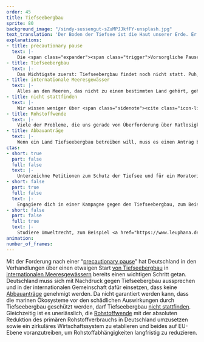 ```yaml
---
order: 45
title: Tiefseebergbau
sprite: 80
background_image: "/sindy-sussengut-sZuMPJJkfFY-unsplash.jpg"
text_translation: 'Der Boden der Tiefsee ist die Haut unserer Erde. Er schützt uns, atmet für uns und bietet unzähligen Arten einen ganz besonderen Lebensraum. Allerdings hat er auch etwas, das die Gier der Menschen hervorruft: Seltene Erden. Für unsere moderne Technik brauchen wir immer mehr davon. Wenn wir dieses Gold allerdings nicht wie Müll behandeln würden, sondern zirkulär, könnte uns auch niemand mehr einreden, wir bräuchten mehr und mehr und immer mehr davon. Und müssten dafür den letzten unberührten Raum unseres Planeten opfern: die Tiefsee.'
explanations:
- title: precautionary pause
  text: |-
    Die <span class="expander"><span class="trigger">Vorsorgliche Pause</span><span class="info">die 2022 von der <a href="https://www.deepwave.org/schutz-der-meere-deutschland-unterstuetzt-bis-auf-weiteres-keinen-tiefseebergbau/" target="_blank">Bundesregierung</a> gefordert wurde, weil das vorhandene Wissen nicht ausreicht, um schädliche Auswirkungen auf die Tiefsee auszuschließen, wie es das <a href="https://www.un.org/depts/los/convention_agreements/texts/unclos/unclos_e.pdf" target="_blank">Seerechtsabkommen in Artikel 145</a> vorschreibt</span></span> fordert das, was sie sagt: eine Pause, die solange <span class="expander"><span class="trigger">vorsorglich</span><span class="info">oder fürsorglich</span></span> dafür sorgt, dass etwas nicht geschädigt oder zerstört wird, das ohne die Pause mit sicherer Sicherheit geschädigt und mit ziemlicher Sicherheit zerstört werden würde, bis man sicher gehen kann, dass es weder geschädigt noch zerstört wird.
- title: Tiefseebergbau
  text: |-
    Das Wichtigste zuerst: Tiefseebergbau findet noch nicht statt. Puh, noch mal Glück gehabt. Klingt pathetisch, ist aber zutreffend: Zum ersten Mal in der Geschichte der Menschheit haben wir die Chance, eine Katastrophe zu verhindern, bevor wir in sie hineinschliddern. Haben wir ja schon bei einigem anderen verbockt: Plastik, Artensterben, Klima …
- title: internationale Meeresgewässer
  text: |-
    Alles an den Meeren, das nicht zu einem bestimmten Land gehört, gehört allen. Irgendwie <span class="expander"><span class="trigger">logisch,</span><span class="info">wenn man davon absieht, dass es durchaus Völker gibt, für die es eine merkwürdige Vorstellung ist, dass das Meer überhaupt jemandem “gehören” kann</span></span> allerdings wird es dann, wenn man genauer hinsieht, kompliziert: Wenn es allen gehört, gehört es jedem Einzelnen, jeder Einzelnen, also dir, mir, uns. Also würde alles, was jemals mit irgendeiner abgebauten Ressource verdient werden würde, allen gehören und müsste gerecht verteilt werden. Und vor allem: Müssten wir, also du und ich, dann nicht gefragt werden, ob wir es überhaupt abgebaut haben wollen? Ja. Wir müssten gefragt werden, ob wir die Tiefsee dem Profit einiger weniger Unternehmen opfern oder sie so unberührt lassen wollen, wie sie ist.
- title: nicht stattfinden
  text: |-
    Wir wissen weniger über <span class="sidenote"><cite class="icon-link_external"><a href="https://www.deepwave.org/die-ozeane/die-tiefsee/" target="_blank" rel="noopener">Die Tiefsee / Onno Groß</a></cite><span>die Tiefsee</span></span> als über den Mond. Aber das, was wir wissen, reicht aus, um davon auszugehen, dass wir dort unten durch Bergbau in gigantischem Ausmaß unwiederbringlich Leben und Ökosysteme zerstören werden. Leben und Ökosysteme, die wir nie kennenlernen werden, weil wir sie vorher vernichtet haben werden. Und die uns, wie wir gerade sehr überraschenderweise entdeckt haben, trotz ewiger Finsternis <span class="expander"><span class="trigger">mit Sauerstoff versorgen.</span><span class="info">Die Entdeckung des <a href="https://www.nature.com/articles/s41561-024-01480-8" target="_blank">Dark Oxygens</a> stellt unser Verständnis, wie wir zu unserer Atemluft kommen, völlig auf den Kopf.</span></span> Falls das als Absurdität <span class="sidenote"><cite class="icon-link_external"><a href="https://www.forumue.de/argumente-gegen-tiefseebergbau/" target="_blank" rel="noopener">Argumente gegen Tiefseebergbau / Forum Umwelt und Entwicklung</a></cite><span>nicht ausreicht</span></span>, lässt sich noch hinzufügen: völlig überflüssig. Denn es gibt inzwischen genügend Studien, die belegen, dass die Mineralien der Tiefsee für die <span class="expander"><span class="trigger">Energiewende</span><span class="info">neue Technologien haben es an sich, dass sie sich entwickeln</span></span> nicht gebraucht werden. Und für Waffen? Auch hier gäbe es eine Alternative: Frieden. Daher wächst die Zahl der Staaten, die sich gegen den Tiefseebergbau <span class="expander"><span class="trigger">aussprechen.</span><span class="info">Sie fordern entweder einen Ban (wie Frankreich), eine Precautionary Pause (wie z.B. Deutschland) oder ein Moratorium, wobei der begrenzte Zeitraum für letztere idealerweise - wie beim Walfang-Moratorium - unbegrenzt anhält …</span></span> Außerdem gibt es eine erstaunliche <span class="sidenote"><cite class="icon-link_external"><a href="https://www.stopdeepseabedmining.org/" target="_blank" rel="noopener">Call for a Halt on Deep Seabed Mining / stopdeepseabedmining.org</a></cite><span>Liste</span></span> mit weltweit führenden Unternehmen - darunter Apple, Google, Philips, Samsung, SAP, BMW, Renault, Scania, Volkswagen, VOLVO - und Banken, die ein globales Moratorium <span class="expander"><span class="trigger">fordern</span><span class="info">ein starkes Statement, das viel zu wenig im öffentlichen Diskurs genutzt wird</span></span>.
- title: Rohstoffwende
  text: |-
    Viele der Probleme, die uns gerade von Überforderung über Ratlosigkeit bis zur Verzweiflung treiben, ließen sich angehen, wenn wir es wagten, grundsätzlicher, mutiger, ohne Wenn und Aber über Lösungen nachzudenken. So wie bei der <span class="sidenote"><cite class="icon-link_external"><a href="https://ak-rohstoffe.de/neues-ak-rohstoffe-forderungspapier-ressourcen-schutzen-zukunft-fur-alle-sichern/" target="_blank" rel="noopener">HOVER Neues AK Rohstoffe Forderungspapier: Ressourcen schützen, Zukunft für alle sichern / AK Rohsteoffe</a></cite><span>Rohstoffwende</span></span>: Es gibt genug auf dieser Erde für alle. Nur werfen wir das meiste davon weg.
- title: Abbauanträge
  text: |-
    Wenn ein Land Tiefseebergbau betreiben will, muss es einen Antrag bei der Internationalen Tiefseebergbaubehörde, ähm sorry, der Internationalen <span class="expander"><span class="trigger">Tiefseebodenbehörde</span><span class="info">kleines Problem dabei: Die UN-Behörde hat eine Doppelrolle, sie soll den Zugriff auf marine mineralische Ressourcen freigeben und gleichzeitig die Natur der Meerestiefe schützen.</span></span> (International Seabed Authority, <span class="sidenote"><cite class="icon-link_external"><a href="https://www.isa.org.jm/" target="_blank" rel="noopener">International Seabed Authority</a></cite><span>ISA</span></span>) stellen. In komplizierten Entscheidungsprozessen müssten ihre Mitgliedstaaten dann über den Antrag entscheiden. Noch befinden sich diese Prozesse allerdings in der Schwebe, weil es noch keinen - wie vorgeschrieben - gültigen <i>Mining Code</i> gibt, der genau regelt, wie Bergbau betrieben werden darf, ohne die Tiefsee zu schädigen. Wenn wir Glück haben, dauert das so lange, bis auch der letzte Staat erkennt, dass das Ganze <span class="sidenote"><cite class="icon-link_external"><a href="https://youtu.be/JsA0emd2FNw?si=Fu2gUNgDPU8G2yG3" target="_blank" rel="noopener">Deep sea mining!? Leave my down below alone! / Seas At Risk</a></cite><span>keine gute Idee</span></span> für unseren Planeten ist.
ctas:
- short: true
  part: false
  full: false
  text: |-
    Unterzeichne Petitionen zum Schutz der Tiefsee und für ein Moratorium des Tiefseebergbaus, zum Beispiel diese <a href="https://www.greenpeace.org/international/act/stop-deep-sea-mining/" target="_blank">hier</a>.
- short: false
  part: true
  full: false
  text: |-
    Engagiere dich in einer Kampagne gegen den Tiefseebergbau, zum Beispiel <a href="https://www.deepwave.org/deep-sea/" target="_blank">hier</a>.
- short: false
  part: false
  full: true
  text: |-
    Studiere Umweltrecht, zum Beispiel <a href="https://www.leuphana.de/professional-school/berufsbegleitende-master-mba/umweltrecht-llm-studium.html" target="_blank">hier</a>.
animation:
number_of_frames:
---
```

Mit der Forderung nach einer “[precautionary pause](# "precautionary pause")” hat Deutschland in den Verhandlungen über einen etwaigen Start [von Tiefseebergbau](# "Tiefseebergbau") in [internationalen Meeresgewässern](# "internationale Meeresgewässer") bereits einen wichtigen Schritt getan. Deutschland muss sich mit Nachdruck gegen Tiefseebergbau aussprechen und in der internationalen Gemeinschaft dafür einsetzen, dass keine [Abbauanträge](# "Abbauanträge") genehmigt werden. Da nicht garantiert werden kann, dass die marinen Ökosysteme vor den schädlichen Auswirkungen durch Tiefseebergbau geschützt werden, darf Tiefseebergbau [nicht stattfinden](# "nicht stattfinden"). Gleichzeitig ist es unerlässlich, die [Rohstoffwende](# "Rohstoffwende") mit der absoluten Reduktion des primären Rohstoffverbrauchs in Deutschland umzusetzen sowie ein zirkuläres Wirtschaftssystem zu etablieren und beides auf EU-Ebene voranzutreiben, um Rohstoffabhängigkeiten langfristig zu reduzieren.